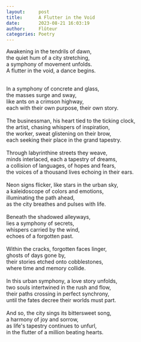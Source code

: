 ```yaml
---
layout:     post
title:      A Flutter in the Void
date:       2023-08-21 16:03:19 
author:     Flûteur
categories: Poetry
---
```

Awakening in the tendrils of dawn,
<br>
the quiet hum of a city stretching,
<br>
a symphony of movement unfolds.
<br>
A flutter in the void, a dance begins.
<br>

<br>
In a symphony of concrete and glass,
<br>
the masses surge and sway,
<br>
like ants on a crimson highway,
<br>
each with their own purpose, their own story.
<br>

<br>
The businessman, his heart tied to the ticking clock,
<br>
the artist, chasing whispers of inspiration,
<br>
the worker, sweat glistening on their brow,
<br>
each seeking their place in the grand tapestry.
<br>

<br>
Through labyrinthine streets they weave,
<br>
minds interlaced, each a tapestry of dreams,
<br>
a collision of languages, of hopes and fears,
<br>
the voices of a thousand lives echoing in their ears.
<br>

<br>
Neon signs flicker, like stars in the urban sky,
<br>
a kaleidoscope of colors and emotions,
<br>
illuminating the path ahead,
<br>
as the city breathes and pulses with life.
<br>

<br>
Beneath the shadowed alleyways,
<br>
lies a symphony of secrets,
<br>
whispers carried by the wind,
<br>
echoes of a forgotten past.
<br>

<br>
Within the cracks, forgotten faces linger,
<br>
ghosts of days gone by,
<br>
their stories etched onto cobblestones,
<br>
where time and memory collide.
<br>

<br>
In this urban symphony, a love story unfolds,
<br>
two souls intertwined in the rush and flow,
<br>
their paths crossing in perfect synchrony,
<br>
until the fates decree their worlds must part.
<br>

<br>
And so, the city sings its bittersweet song,
<br>
a harmony of joy and sorrow,
<br>
as life's tapestry continues to unfurl,
<br>
in the flutter of a million beating hearts.